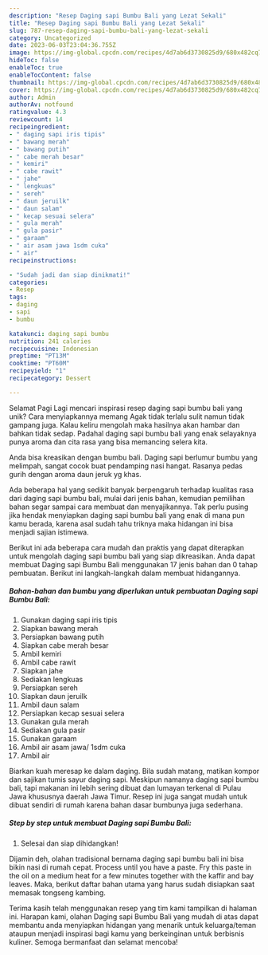 ```yaml
---
description: "Resep Daging sapi Bumbu Bali yang Lezat Sekali"
title: "Resep Daging sapi Bumbu Bali yang Lezat Sekali"
slug: 787-resep-daging-sapi-bumbu-bali-yang-lezat-sekali
category: Uncategorized
date: 2023-06-03T23:04:36.755Z
image: https://img-global.cpcdn.com/recipes/4d7ab6d3730825d9/680x482cq70/daging-sapi-bumbu-bali-foto-resep-utama.jpg
hideToc: false
enableToc: true
enableTocContent: false
thumbnail: https://img-global.cpcdn.com/recipes/4d7ab6d3730825d9/680x482cq70/daging-sapi-bumbu-bali-foto-resep-utama.jpg
cover: https://img-global.cpcdn.com/recipes/4d7ab6d3730825d9/680x482cq70/daging-sapi-bumbu-bali-foto-resep-utama.jpg
author: Admin
authorAv: notfound
ratingvalue: 4.3
reviewcount: 14
recipeingredient:
- " daging sapi iris tipis"
- " bawang merah"
- " bawang putih"
- " cabe merah besar"
- " kemiri"
- " cabe rawit"
- " jahe"
- " lengkuas"
- " sereh"
- " daun jeruilk"
- " daun salam"
- " kecap sesuai selera"
- " gula merah"
- " gula pasir"
- " garaam"
- " air asam jawa 1sdm cuka"
- " air"
recipeinstructions:

- "Sudah jadi dan siap dinikmati!"
categories:
- Resep
tags:
- daging
- sapi
- bumbu

katakunci: daging sapi bumbu 
nutrition: 241 calories
recipecuisine: Indonesian
preptime: "PT13M"
cooktime: "PT60M"
recipeyield: "1"
recipecategory: Dessert

---
```



Selamat Pagi Lagi mencari inspirasi resep daging sapi bumbu bali yang unik? Cara menyiapkannya memang Agak tidak terlalu sulit namun tidak gampang juga. Kalau keliru mengolah maka hasilnya akan hambar dan bahkan tidak sedap. Padahal daging sapi bumbu bali yang enak selayaknya punya aroma dan cita rasa yang bisa memancing selera kita.


Anda bisa kreasikan dengan bumbu bali. Daging sapi berlumur bumbu yang melimpah, sangat cocok buat pendamping nasi hangat. Rasanya pedas gurih dengan aroma daun jeruk yg khas.

Ada beberapa hal yang sedikit banyak berpengaruh terhadap kualitas rasa dari daging sapi bumbu bali, mulai dari jenis bahan, kemudian pemilihan bahan segar sampai cara membuat dan menyajikannya. Tak perlu pusing jika hendak menyiapkan daging sapi bumbu bali yang enak di mana pun kamu berada, karena asal sudah tahu triknya maka hidangan ini bisa menjadi sajian istimewa.


Berikut ini ada beberapa cara mudah dan praktis yang dapat diterapkan untuk mengolah daging sapi bumbu bali yang siap dikreasikan. Anda dapat membuat Daging sapi Bumbu Bali menggunakan 17 jenis bahan dan 0 tahap pembuatan. Berikut ini langkah-langkah dalam membuat hidangannya.

<!--inarticleads1-->

##### Bahan-bahan dan bumbu yang diperlukan untuk pembuatan Daging sapi Bumbu Bali:

1. Gunakan  daging sapi iris tipis
1. Siapkan  bawang merah
1. Persiapkan  bawang putih
1. Siapkan  cabe merah besar
1. Ambil  kemiri
1. Ambil  cabe rawit
1. Siapkan  jahe
1. Sediakan  lengkuas
1. Persiapkan  sereh
1. Siapkan  daun jeruilk
1. Ambil  daun salam
1. Persiapkan  kecap sesuai selera
1. Gunakan  gula merah
1. Sediakan  gula pasir
1. Gunakan  garaam
1. Ambil  air asam jawa/ 1sdm cuka
1. Ambil  air


Biarkan kuah meresap ke dalam daging. Bila sudah matang, matikan kompor dan sajikan tumis sayur daging sapi. Meskipun namanya daging sapi bumbu bali, tapi makanan ini lebih sering dibuat dan lumayan terkenal di Pulau Jawa khususnya daerah Jawa Timur. Resep ini juga sangat mudah untuk dibuat sendiri di rumah karena bahan dasar bumbunya juga sederhana. 

<!--inarticleads2-->

##### Step by step untuk membuat Daging sapi Bumbu Bali:


1. Selesai dan siap dihidangkan!

Dijamin deh, olahan tradisional bernama daging sapi bumbu bali ini bisa bikin nasi di rumah cepat. Process until you have a paste. Fry this paste in the oil on a medium heat for a few minutes together with the kaffir and bay leaves. Maka, berikut daftar bahan utama yang harus sudah disiapkan saat memasak tongseng kambing. 

Terima kasih telah menggunakan resep yang tim kami tampilkan di halaman ini. Harapan kami, olahan Daging sapi Bumbu Bali yang mudah di atas dapat membantu anda menyiapkan hidangan yang menarik untuk keluarga/teman ataupun menjadi inspirasi bagi kamu yang berkeinginan untuk berbisnis kuliner. Semoga bermanfaat dan selamat mencoba!
